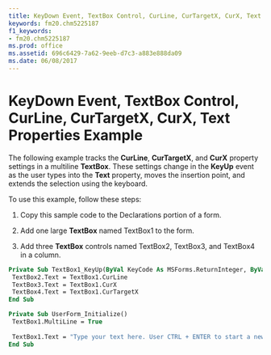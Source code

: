 ```yaml
---
title: KeyDown Event, TextBox Control, CurLine, CurTargetX, CurX, Text Properties Example
keywords: fm20.chm5225187
f1_keywords:
- fm20.chm5225187
ms.prod: office
ms.assetid: 696c6429-7a62-9eeb-d7c3-a883e888da09
ms.date: 06/08/2017
---
```



# KeyDown Event, TextBox Control, CurLine, CurTargetX, CurX, Text Properties Example

The following example tracks the **CurLine**, **CurTargetX**, and **CurX** property settings in a multiline **TextBox**. These settings change in the **KeyUp** event as the user types into the **Text** property, moves the insertion point, and extends the selection using the keyboard.

To use this example, follow these steps:




1. Copy this sample code to the Declarations portion of a form.
    
2. Add one large **TextBox** named TextBox1 to the form.
    
3. Add three **TextBox** controls named TextBox2, TextBox3, and TextBox4 in a column.
    




```vb
Private Sub TextBox1_KeyUp(ByVal KeyCode As MSForms.ReturnInteger, ByVal Shift As Integer) 
 TextBox2.Text = TextBox1.CurLine 
 TextBox3.Text = TextBox1.CurX 
 TextBox4.Text = TextBox1.CurTargetX 
End Sub
```




```vb
Private Sub UserForm_Initialize() 
 TextBox1.MultiLine = True 
 
 TextBox1.Text = "Type your text here. User CTRL + ENTER to start a new line." 
End Sub
```


